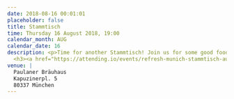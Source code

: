 ```yaml
---
date: 2018-08-16 00:01:01
placeholder: false
title: Stammtisch
time: Thursday 16 August 2018, 19:00
calendar_month: AUG
calendar_date: 16
description: <p>Time for another Stammtisch! Join us for some good food and talk at the Biergarten "Paulaner Bräuhaus"!</p>
  <h3><a href="https://attending.io/events/refresh-munich-stammtisch-august">Please RSVP on attending &rarr;</a></h3>
venue: |
  Paulaner Bräuhaus 
  Kapuzinerpl. 5
  80337 München
---
```

